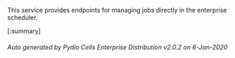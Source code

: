 






This service provides endpoints for managing jobs directly in the enterprise scheduler.

[:summary]

###### Auto generated by Pydio Cells Enterprise Distribution v2.0.2 on 6-Jan-2020
